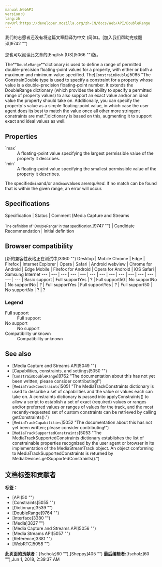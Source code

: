 ```yaml
---
manual:WebAPI
version:0
lang:zh
rawUrl:https://developer.mozilla.org/zh-CN/docs/Web/API/DoubleRange
---
```




<bdi>我们的志愿者还没有将这篇文章翻译为<bdi>中文 (简体)</bdi>。[加入我们帮助完成翻译]9742 "")<br></br>您也可以阅读此文章的[English (US)]5066 "")版。</bdi>






The**`DoubleRange`**dictionary is used to define a range of permitted double-precision floating-point values for a property, with either or both a maximum and minimum value specified. The[`ConstrainDouble`]5065 "The ConstrainDouble type is used to specify a constraint for a property whose value is a double-precision floating-point number. It extends the DoubleRange dictionary (which provides the ability to specify a permitted range of property values) to also support an exact value and/or an ideal value the property should take on. Additionally, you can specify the property's value as a simple floating-point value, in which case the user agent does its best to match the value once all other more stringent constraints are met.")dictionary is based on this, augmenting it to support exact and ideal values as well.


## Properties<a name="Properties"></a>
<dl><dt>`max`</dt><dd>A floating-point value specifying the largest permissible value of the property it describes.</dd><dt>`min`</dt><dd>A floating-point value specifying the smallest permissible value of the property it describes.</dd></dl>

The specified`min`and/or and`max`values are<em>required</em>. If no match can be found that is within the given range, an error will occur.


## Specifications<a name="Specifications"></a>
Specification | Status | Comment 
[Media Capture and Streams<br></br><small>The definition of &#39;DoubleRange&#39; in that specification.</small>]9747 "") | Candidate Recommendation | Initial definition 


## Browser compatibility<a name="Browser_compatibility"></a>
[新的兼容性表格正在测试中<i></i>]3360 "")
<abbr>Desktop<i></i></abbr> | <abbr>Mobile<i></i></abbr> 
<abbr>Chrome<i></i></abbr> | <abbr>Edge<i></i></abbr> | <abbr>Firefox<i></i></abbr> | <abbr>Internet Explorer<i></i></abbr> | <abbr>Opera<i></i></abbr> | <abbr>Safari<i></i></abbr> | <abbr>Android webview<i></i></abbr> | <abbr>Chrome for Android<i></i></abbr> | <abbr>Edge Mobile<i></i></abbr> | <abbr>Firefox for Android<i></i></abbr> | <abbr>Opera for Android<i></i></abbr> | <abbr>iOS Safari<i></i></abbr> | <abbr>Samsung Internet<i></i></abbr> 
 ---  |  ---  |  ---  |  ---  |  ---  |  ---  |  ---  |  ---  |  ---  |  ---  |  ---  |  ---  |  ---  |  ---  | 
Basic support | <abbr>Full support</abbr>Yes | <abbr>?</abbr> | <abbr>Full support</abbr>50 | <abbr>No support</abbr>No | <abbr>No support</abbr>No | <abbr>?</abbr> | <abbr>Full support</abbr>Yes | <abbr>Full support</abbr>Yes | <abbr>?</abbr> | <abbr>Full support</abbr>50 | <abbr>No support</abbr>No | <abbr>?</abbr> | <abbr>?</abbr> 


### Legend<a name="Legend"></a>
<dl><dt><abbr>Full support</abbr></dt><dd>Full support</dd><dt><abbr>No support</abbr></dt><dd>No support</dd><dt><abbr>Compatibility unknown</abbr></dt><dd>Compatibility unknown</dd></dl>


## See also<a name="See_also"></a>

* [Media Capture and Streams API]5049 "")
* [Capabilities, constraints, and settings]5050 "")
* [`ConstrainDoubleRange`]9762 "The documentation about this has not yet been written; please consider contributing!")
* [`MediaTrackConstraints`]5051 "The MediaTrackConstraints dictionary is used to describe a set of capabilities and the value or values each can take on. A constraints dictionary is passed into applyConstraints() to allow a script to establish a set of exact (required) values or ranges and/or preferred values or ranges of values for the track, and the most recently-requested set of custom constraints can be retrieved by calling getConstraints().")
* [`MediaTrackCapabilities`]5052 "The documentation about this has not yet been written; please consider contributing!")
* [`MediaTrackSupportedConstraints`]5053 "The MediaTrackSupportedConstraints dictionary establishes the list of constrainable properties recognized by the user agent or browser in its implementation of the MediaStreamTrack object. An object conforming to MediaTrackSupportedConstraints is returned by MediaDevices.getSupportedConstraints().")



## 文档标签和贡献者
**标签：**
* [API]50 "")
* [Constraints]5055 "")
* [Dictionary]3539 "")
* [DoubleRange]9764 "")
* [Interface]3380 "")
* [Media]3827 "")
* [Media Capture and Streams API]5056 "")
* [Media Streams API]5057 "")
* [Reference]3381 "")
* [WebRTC]5058 "")

**此页面的贡献者：**[fscholz]60 ""),[Sheppy]405 "")
**最后编辑者:**[fscholz]60 ""),<time>Jun 1, 2018, 2:39:37 AM</time>


